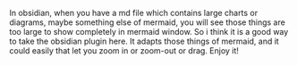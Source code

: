 In obsidian, when you have a md file which contains large charts or diagrams, maybe something else of mermaid, you will see those things are too large to show completely in mermaid window. So i think it is a good way to take the obsidian plugin here. It adapts those things of mermaid, and it could easily that let you zoom in or zoom-out or drag. Enjoy it!
